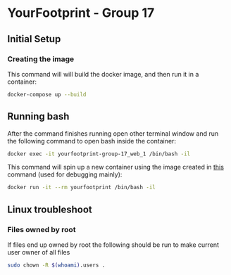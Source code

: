 # YourFootprint - Group 17
## Initial Setup
### Creating the image
This command will will build the docker image, and then run it in a container:
```bash
docker-compose up --build 
```
## Running bash
After the command finishes running open other terminal window and run the following command to open bash inside the container:
```bash
docker exec -it yourfootprint-group-17_web_1 /bin/bash -il
```
This command will spin up a new container using the image created in [this](#creating-the-image) command (used for debugging mainly):
```bash
docker run -it --rm yourfootprint /bin/bash -il
```
## Linux troubleshoot
### Files owned by root
If files end up owned by root the following should be run to make current user owner of all files
```bash
sudo chown -R $(whoami).users .
```